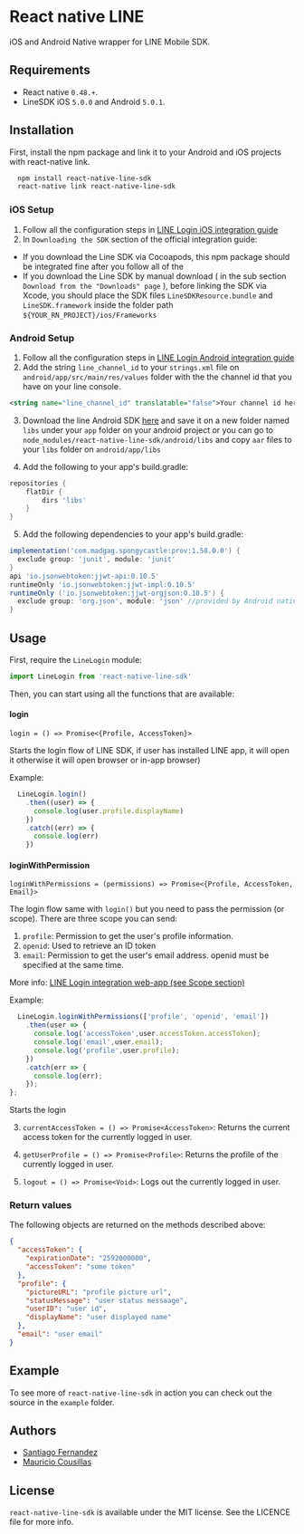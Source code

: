 # React native LINE
iOS and Android Native wrapper for LINE Mobile SDK.

## Requirements
- React native `0.48.+`.
- LineSDK iOS `5.0.0` and Android `5.0.1`.

## Installation
First, install the npm package and link it to your Android and iOS projects with react-native link.
```bash
  npm install react-native-line-sdk
  react-native link react-native-line-sdk
```
### iOS Setup
1. Follow all the configuration steps in [LINE Login iOS integration guide](https://developers.line.biz/en/docs/ios-sdk/objective-c/setting-up-project/)
2. In `Downloading the SDK` section of the official integration guide:
- If you download the Line SDK via Cocoapods, this npm package should be integrated fine after you follow all of the 
- If you download the Line SDK by manual download ( in the sub section `Download from the "Downloads" page` ), before linking the SDK via Xcode, you should place the SDK files `LineSDKResource.bundle` and `LineSDK.framework` inside the folder path `${YOUR_RN_PROJECT}/ios/Frameworks`

### Android Setup
1. Follow all the configuration steps in [LINE Login Android integration guide](https://developers.line.biz/en/docs/android-sdk/integrate-line-login/)
2. Add the string `line_channel_id` to your `strings.xml` file on `android/app/src/main/res/values` folder with the the channel id that you have on your line console.
```xml
<string name="line_channel_id" translatable="false">Your channel id here</string>
```
3. Download the line Android SDK [here](https://developers.line.me/en/docs/line-login/downloads/) and 
save it on a new folder named `libs` under your `app` folder on your android project 
or you can go to `node_modules/react-native-line-sdk/android/libs` and copy `aar` files to your `libs` folder on `android/app/libs`

4. Add the following to your app's build.gradle:
```gradle
repositories {
    flatDir {
        dirs 'libs'
    }
}
```
5. Add the following dependencies to your app's build.gradle:
```gradle
implementation('com.madgag.spongycastle:prov:1.58.0.0') {
  exclude group: 'junit', module: 'junit'
}
api 'io.jsonwebtoken:jjwt-api:0.10.5'
runtimeOnly 'io.jsonwebtoken:jjwt-impl:0.10.5'
runtimeOnly ('io.jsonwebtoken:jjwt-orgjson:0.10.5') {
  exclude group: 'org.json', module: 'json' //provided by Android natively
}
```

## Usage
First, require the `LineLogin` module:
```javascript
import LineLogin from 'react-native-line-sdk'
```
Then, you can start using all the functions that are available:

#### login

`login = () => Promise<{Profile, AccessToken}>`

Starts the login flow of LINE SDK, if user has installed LINE app, it will open it otherwise it will open browser or in-app browser)

Example:
```javascript
  LineLogin.login()
    .then((user) => {
      console.log(user.profile.displayName)
    })
    .catch((err) => {
      console.log(err)
    })
```

#### loginWithPermission

`loginWithPermissions = (permissions) => Promise<{Profile, AccessToken, Email}>`

The login flow same with `login()` but you need to pass the permission (or scope). There are three scope you can send:
1. `profile`: Permission to get the user's profile information.
2. `openid`: Used to retrieve an ID token
3. `email`: Permission to get the user's email address. openid must be specified at the same time.

More info: [LINE Login integration web-app (see Scope section)](https://developers.line.biz/en/docs/line-login/web/integrate-line-login/#spy-making-an-authorization-request)

Example:
```javascript
  LineLogin.loginWithPermissions(['profile', 'openid', 'email'])
    .then(user => {
      console.log('accessToken',user.accessToken.accessToken);
      console.log('email',user.email);
      console.log('profile',user.profile);
    })
    .catch(err => {
      console.log(err);
    });
};
```

Starts the login 

3. `currentAccessToken = () => Promise<AccessToken>`: Returns the current access token for the currently logged in user.

4. `getUserProfile = () => Promise<Profile>`: Returns the profile of the currently logged in user.

5. `logout = () => Promise<Void>`: Logs out the currently logged in user.

### Return values
The following objects are returned on the methods described above:
```json
{
  "accessToken": {
    "expirationDate": "2592000000",
    "accessToken": "some token"
  },
  "profile": {
    "pictureURL": "profile picture url",
    "statusMessage": "user status messaage",
    "userID": "user id",
    "displayName": "user displayed name"
  },
  "email": "user email"
}
```

## Example
To see more of `react-native-line-sdk` in action you can check out the source in the `example` folder.

## Authors
- [Santiago Fernandez](https://github.com/santiagofm)
- [Mauricio Cousillas](https://github.com/mcousillas6)

## License
`react-native-line-sdk` is available under the MIT license. See the LICENCE file for more info.
